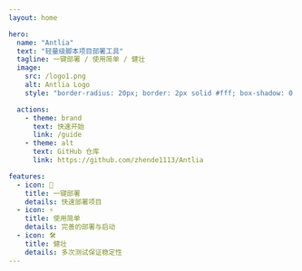 ```yaml
---
layout: home

hero:
  name: "Antlia"
  text: "轻量级脚本项目部署工具"
  tagline: 一键部署 / 使用简单 / 健壮
  image:
    src: /logo1.png
    alt: Antlia Logo
    style: "border-radius: 20px; border: 2px solid #fff; box-shadow: 0 4px 12px rgba(0,0,0,0.2);"

  actions:
    - theme: brand
      text: 快速开始
      link: /guide
    - theme: alt
      text: GitHub 仓库
      link: https://github.com/zhende1113/Antlia

features:
  - icon: 🚀
    title: 一键部署
    details: 快速部署项目
  - icon: ⚡
    title: 使用简单
    details: 完善的部署与启动
  - icon: 🛠️
    title: 健壮
    details: 多次测试保证稳定性 
---
```

